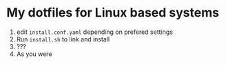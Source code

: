 # My dotfiles for Linux based systems

1. edit ```install.conf.yaml``` depending on prefered settings
2. Run ```install.sh``` to link and install
3. ???
4. As you were
